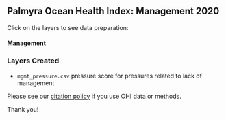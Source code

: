 ## Palmyra Ocean Health Index: Management 2020  

Click on the layers to see data preparation:  

#### [Management](https://raw.githack.com/OHI-4site/pal-prep/gh-pages/prep/pressures/mgmt/v2020/mgmt_pressure_layer.html)    

### Layers Created

- `mgmt_pressure.csv`  pressure score for pressures related to lack of management            


Please see our [citation policy](http://ohi-science.org/citation-policy/) if you use OHI data or methods.   

Thank you! 